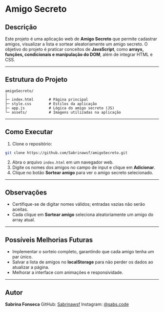 # Amigo Secreto

## Descrição

Este projeto é uma aplicação web de **Amigo Secreto** que permite cadastrar amigos, visualizar a lista e sortear aleatoriamente um amigo secreto.
O objetivo do projeto é praticar conceitos de **JavaScript**, como **arrays, funções, condicionais e manipulação do DOM**, além de integrar HTML e CSS.

---

## Estrutura do Projeto

```
amigoSecreto/
│
├─ index.html       # Página principal
├─ style.css        # Estilos da aplicação
├─ app.js           # Lógica do amigo secreto (JS)
└─ assets/          # Imagens utilizadas na aplicação
```

---

## Como Executar

1. Clone o repositório:

```bash
git clone https://github.com/Sabrinawsf/amigoSecreto.git
```

2. Abra o arquivo `index.html` em um navegador web.
3. Digite os nomes dos amigos no campo de input e clique em **Adicionar**.
4. Clique no botão **Sortear amigo** para ver o amigo secreto selecionado.

---

## Observações

* Certifique-se de digitar nomes válidos; entradas vazias não serão aceitas.
* Cada clique em **Sortear amigo** seleciona aleatoriamente um amigo do array atual.

---

## Possíveis Melhorias Futuras

* Implementar o sorteio completo, garantindo que cada amigo tenha um par único.
* Salvar a lista de amigos no **localStorage** para não perder os dados ao atualizar a página.
* Melhorar a interface com animações e responsividade.

---

## Autor

**Sabrina Fonseca**
GitHub: [Sabrinawsf](https://github.com/Sabrinawsf)
Instagram: [@sabs.code](https://www.instagram.com/sabs.code/)
